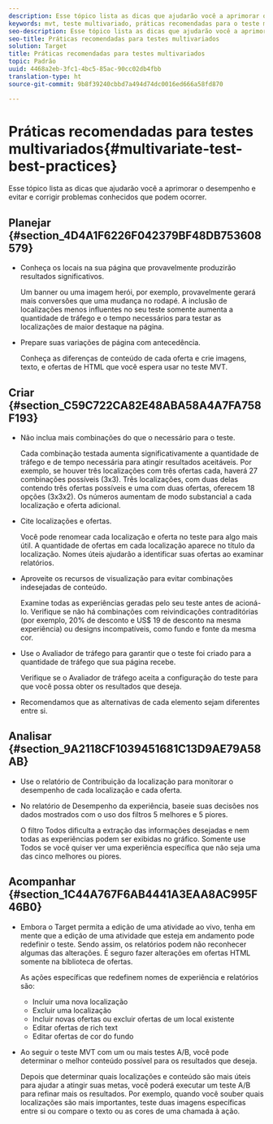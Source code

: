 ```yaml
---
description: Esse tópico lista as dicas que ajudarão você a aprimorar o desempenho e evitar e corrigir problemas conhecidos que podem ocorrer.
keywords: mvt, teste multivariado, práticas recomendadas para o teste multivariado, práticas recomendadas para mvt, combinações mvt, relatórios mvt
seo-description: Esse tópico lista as dicas que ajudarão você a aprimorar o desempenho e evitar e corrigir problemas conhecidos que podem ocorrer.
seo-title: Práticas recomendadas para testes multivariados
solution: Target
title: Práticas recomendadas para testes multivariados
topic: Padrão
uuid: 4468a2eb-3fc1-4bc5-85ac-90cc02db4fbb
translation-type: ht
source-git-commit: 9b8f39240cbbd7a494d74dc0016ed666a58fd870

---
```



# Práticas recomendadas para testes multivariados{#multivariate-test-best-practices}

Esse tópico lista as dicas que ajudarão você a aprimorar o desempenho e evitar e corrigir problemas conhecidos que podem ocorrer.

## Planejar {#section_4D4A1F6226F042379BF48DB753608579}

* Conheça os locais na sua página que provavelmente produzirão resultados significativos.

   Um banner ou uma imagem herói, por exemplo, provavelmente gerará mais conversões que uma mudança no rodapé. A inclusão de localizações menos influentes no seu teste somente aumenta a quantidade de tráfego e o tempo necessários para testar as localizações de maior destaque na página.
* Prepare suas variações de página com antecedência.

   Conheça as diferenças de conteúdo de cada oferta e crie imagens, texto, e ofertas de HTML que você espera usar no teste MVT.

## Criar {#section_C59C722CA82E48ABA58A4A7FA758F193}

* Não inclua mais combinações do que o necessário para o teste.

   Cada combinação testada aumenta significativamente a quantidade de tráfego e de tempo necessária para atingir resultados aceitáveis. Por exemplo, se houver três localizações com três ofertas cada, haverá 27 combinações possíveis (3x3). Três localizações, com duas delas contendo três ofertas possíveis e uma com duas ofertas, oferecem 18 opções (3x3x2). Os números aumentam de modo substancial a cada localização e oferta adicional.
* Cite localizações e ofertas.

   Você pode renomear cada localização e oferta no teste para algo mais útil. A quantidade de ofertas em cada localização aparece no título da localização. Nomes úteis ajudarão a identificar suas ofertas ao examinar relatórios.
* Aproveite os recursos de visualização para evitar combinações indesejadas de conteúdo.

   Examine todas as experiências geradas pelo seu teste antes de acioná-lo. Verifique se não há combinações com reivindicações contraditórias (por exemplo, 20% de desconto e US$ 19 de desconto na mesma experiência) ou designs incompatíveis, como fundo e fonte da mesma cor.
* Use o Avaliador de tráfego para garantir que o teste foi criado para a quantidade de tráfego que sua página recebe.

   Verifique se o Avaliador de tráfego aceita a configuração do teste para que você possa obter os resultados que deseja.
* Recomendamos que as alternativas de cada elemento sejam diferentes entre si.

## Analisar {#section_9A2118CF1039451681C13D9AE79A58AB}

* Use o relatório de Contribuição da localização para monitorar o desempenho de cada localização e cada oferta.
* No relatório de Desempenho da experiência, baseie suas decisões nos dados mostrados com o uso dos filtros 5 melhores e 5 piores.

   O filtro Todos dificulta a extração das informações desejadas e nem todas as experiências podem ser exibidas no gráfico. Somente use Todos se você quiser ver uma experiência específica que não seja uma das cinco melhores ou piores.

## Acompanhar {#section_1C44A767F6AB4441A3EAA8AC995F46B0}

* Embora o Target permita a edição de uma atividade ao vivo, tenha em mente que a edição de uma atividade que esteja em andamento pode redefinir o teste. Sendo assim, os relatórios podem não reconhecer algumas das alterações. É seguro fazer alterações em ofertas HTML somente na biblioteca de ofertas.

   As ações específicas que redefinem nomes de experiência e relatórios são:

   * Incluir uma nova localização
   * Excluir uma localização
   * Incluir novas ofertas ou excluir ofertas de um local existente
   * Editar ofertas de rich text
   * Editar ofertas de cor do fundo

* Ao seguir o teste MVT com um ou mais testes A/B, você pode determinar o melhor conteúdo possível para os resultados que deseja.

   Depois que determinar quais localizações e conteúdo são mais úteis para ajudar a atingir suas metas, você poderá executar um teste A/B para refinar mais os resultados. Por exemplo, quando você souber quais localizações são mais importantes, teste duas imagens específicas entre si ou compare o texto ou as cores de uma chamada à ação.


